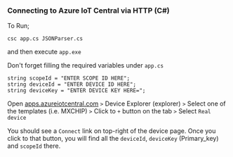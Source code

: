 ### Connecting to Azure IoT Central via HTTP (C#)

To Run;
```
csc app.cs JSONParser.cs
```

and then execute `app.exe`

Don't forget filling the required variables under `app.cs`
```
string scopeId = "ENTER SCOPE ID HERE";
string deviceId = "ENTER DEVICE ID HERE";
string deviceKey = "ENTER DEVICE KEY HERE=";
```

Open [apps.azureiotcentral.com](apps.azureiotcentral.com) `>` Device Explorer (explorer)
`>` Select one of the templates (i.e. MXCHIP) `>` Click to `+` button on the tab `>`
Select `Real device`

You should see a `Connect` link on top-right of the device page. Once you click
to that button, you will find all the `deviceId`, `deviceKey` (Primary_key) and
`scopeId` there.